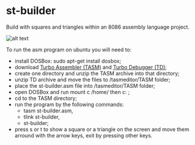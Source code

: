 # st-builder
Build with squares and triangles within an 8086 assembly language project.

![alt text](https://github.com/lucianodainic/st-builder/blob/main/demo.png)

To run the asm program on ubuntu you will need to: 
* install DOSBox: sudo apt-get install dosbox; 
* download [Turbo Assembler (TASM)](https://sourceforge.net/projects/tasmeditor/files/latest/download?source=files) and [Turbo Debugger (TD)](https://winworldpc.com/product/borland-c/20); 
* create one directory and unzip the TASM archive into that directory; 
* unzip TD archive and move the files to /tasmeditor/TASM folder;
* place the st-builder.asm file into /tasmeditor/TASM folder; 
* open DOSBox and run mount c /home/<username> then c: ; 
* cd to the TASM directory; 
* run the program by the following commands: 
  * tasm st-builder.asm, 
  * tlink st-builder, 
  * st-builder; 
* press s or t to show a square or a triangle on the screen and move them arround with the arrow keys, exit by pressing other keys.
